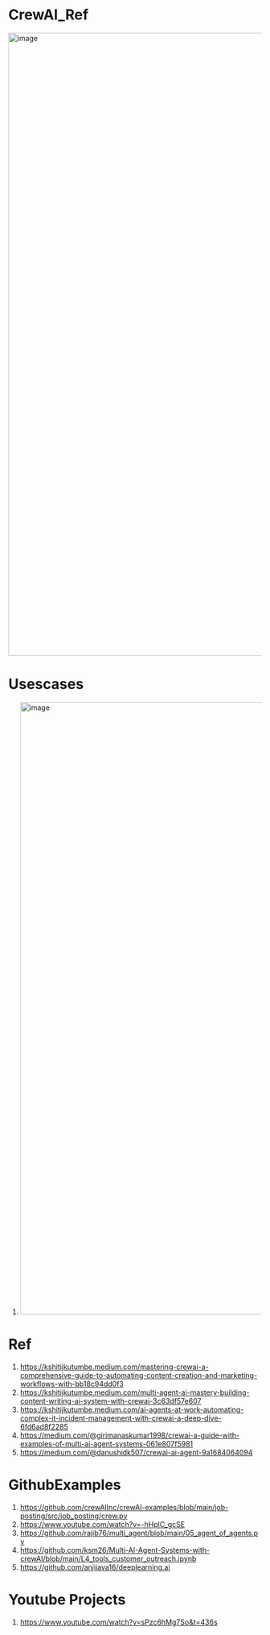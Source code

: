 # CrewAI_Ref

<img width="1237" alt="image" src="https://github.com/user-attachments/assets/942658d1-7f00-4bfd-950d-8fd5a2210741">


# Usescases
1. <img width="1216" alt="image" src="https://github.com/user-attachments/assets/0a26e141-e246-49d9-a8d2-b854f196e30b">


 # Ref
1. https://kshitijkutumbe.medium.com/mastering-crewai-a-comprehensive-guide-to-automating-content-creation-and-marketing-workflows-with-bb18c94dd0f3
2. https://kshitijkutumbe.medium.com/multi-agent-ai-mastery-building-content-writing-ai-system-with-crewai-3c63df57e607
3. https://kshitijkutumbe.medium.com/ai-agents-at-work-automating-complex-it-incident-management-with-crewai-a-deep-dive-6fd6ad8f2285
4. https://medium.com/@girimanaskumar1998/crewai-a-guide-with-examples-of-multi-ai-agent-systems-061e807f5981
5. https://medium.com/@danushidk507/crewai-ai-agent-9a1684064094


# GithubExamples
1. https://github.com/crewAIInc/crewAI-examples/blob/main/job-posting/src/job_posting/crew.py
2. https://www.youtube.com/watch?v=-hHplC_gcSE
3. https://github.com/rajib76/multi_agent/blob/main/05_agent_of_agents.py
4. https://github.com/ksm26/Multi-AI-Agent-Systems-with-crewAI/blob/main/L4_tools_customer_outreach.ipynb
5. https://github.com/anjijava16/deeplearning.ai

# Youtube Projects
1. https://www.youtube.com/watch?v=sPzc6hMg7So&t=436s
